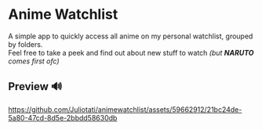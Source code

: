 # Anime Watchlist

A simple app to quickly access all anime on my personal watchlist, grouped by folders.  
Feel free to take a peek and find out about new stuff to watch _(but **NARUTO** comes first ofc)_

## Preview 🔊

https://github.com/Juliotati/animewatchlist/assets/59662912/21bc24de-5a80-47cd-8d5e-2bbdd58630db

